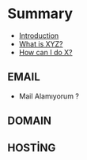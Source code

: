 # Summary

* [Introduction](README.md)
* [What is XYZ?](first-question.md)
* [How can I do X?](second-question.md)

## EMAIL

* Mail Alamıyorum ?

## DOMAIN

## HOSTİNG

